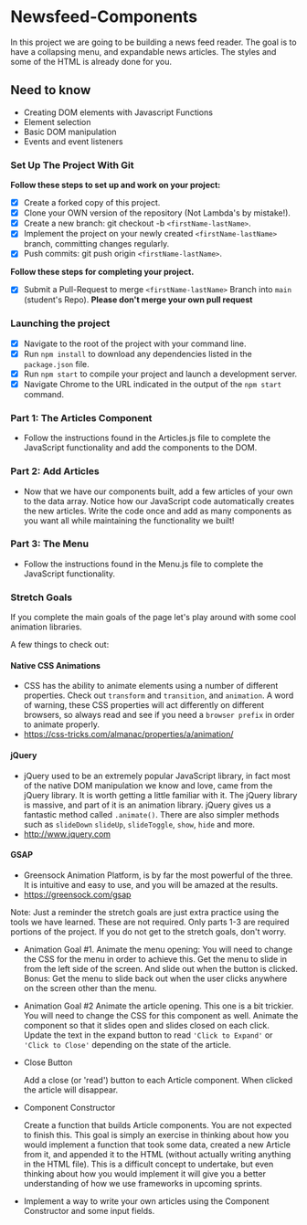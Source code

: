 # Newsfeed-Components

In this project we are going to be building a news feed reader. The goal is to
have a collapsing menu, and expandable news articles. The styles and some of the
HTML is already done for you.

## Need to know

- Creating DOM elements with Javascript Functions
- Element selection
- Basic DOM manipulation
- Events and event listeners

### Set Up The Project With Git

**Follow these steps to set up and work on your project:**

- [x] Create a forked copy of this project.
- [x] Clone your OWN version of the repository (Not Lambda's by mistake!).
- [x] Create a new branch: git checkout -b `<firstName-lastName>`.
- [x] Implement the project on your newly created `<firstName-lastName>` branch,
      committing changes regularly.
- [x] Push commits: git push origin `<firstName-lastName>`.

**Follow these steps for completing your project.**

- [x] Submit a Pull-Request to merge `<firstName-lastName>` Branch into `main`
      (student's Repo). **Please don't merge your own pull request**

### Launching the project

- [x] Navigate to the root of the project with your command line.
- [x] Run `npm install` to download any dependencies listed in the
      `package.json` file.
- [x] Run `npm start` to compile your project and launch a development server.
- [x] Navigate Chrome to the URL indicated in the output of the `npm start`
      command.

### Part 1: The Articles Component

- Follow the instructions found in the Articles.js file to complete the
  JavaScript functionality and add the components to the DOM.

### Part 2: Add Articles

- Now that we have our components built, add a few articles of your own to the
  data array. Notice how our JavaScript code automatically creates the new
  articles. Write the code once and add as many components as you want all while
  maintaining the functionality we built!

### Part 3: The Menu

- Follow the instructions found in the Menu.js file to complete the JavaScript
  functionality.

### Stretch Goals

If you complete the main goals of the page let's play around with some cool
animation libraries.

A few things to check out:

#### Native CSS Animations

- CSS has the ability to animate elements using a number of different
  properties. Check out `transform` and `transition`, and `animation`. A word of
  warning, these CSS properties will act differently on different browsers, so
  always read and see if you need a `browser prefix` in order to animate
  properly.
- https://css-tricks.com/almanac/properties/a/animation/

#### jQuery

- jQuery used to be an extremely popular JavaScript library, in fact most of the
  native DOM manipulation we know and love, came from the jQuery library. It is
  worth getting a little familiar with it. The jQuery library is massive, and
  part of it is an animation library. jQuery gives us a fantastic method called
  `.animate()`. There are also simpler methods such as `slideDown` `slideUp`,
  `slideToggle`, `show`, `hide` and more.
- http://www.jquery.com

#### GSAP

- Greensock Animation Platform, is by far the most powerful of the three. It is
  intuitive and easy to use, and you will be amazed at the results.
- https://greensock.com/gsap

Note: Just a reminder the stretch goals are just extra practice using the tools
we have learned. These are not required. Only parts 1-3 are required portions of
the project. If you do not get to the stretch goals, don't worry.

- Animation Goal #1. Animate the menu opening: You will need to change the CSS
  for the menu in order to achieve this. Get the menu to slide in from the left
  side of the screen. And slide out when the button is clicked. Bonus: Get the
  menu to slide back out when the user clicks anywhere on the screen other than
  the menu.
- Animation Goal #2 Animate the article opening. This one is a bit trickier. You
  will need to change the CSS for this component as well. Animate the component
  so that it slides open and slides closed on each click. Update the text in the
  expand button to read `'Click to Expand'` or `'Click to Close'` depending on
  the state of the article.

- Close Button

  Add a close (or 'read') button to each Article component. When clicked the
  article will disappear.

- Component Constructor

  Create a function that builds Article components. You are not expected to
  finish this. This goal is simply an exercise in thinking about how you would
  implement a function that took some data, created a new Article from it, and
  appended it to the HTML (without actually writing anything in the HTML file).
  This is a difficult concept to undertake, but even thinking about how you
  would implement it will give you a better understanding of how we use
  frameworks in upcoming sprints.

- Implement a way to write your own articles using the Component Constructor and
  some input fields.
